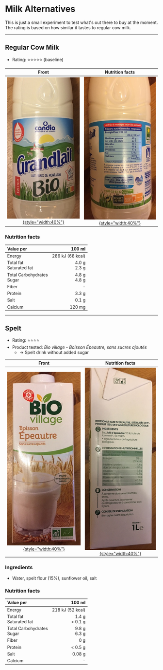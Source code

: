 # Milk Alternatives
This is just a small experiment to test what's out there to buy at the moment.
The rating is based on how similar it tastes to regular cow milk.

<!-- ----------------------------------------------------------------------- -->
---
## Regular Cow Milk
- Rating: ⭐️⭐️⭐️⭐️⭐️ (baseline)

| Front | Nutrition facts |
|:-------------------:|:----------------:|
| [![](milk_front.jpg){style="width:40%"}](milk_front.jpg) | [![](milk_nutrition.jpg){style="width:40%"}](milk_nutrition.jpg) |


### Nutrition facts
| Value per | 100 ml |
|:-------------------|----------------:|
| Energy | 286 kJ (68 kcal) |
| Total fat<br>Saturated fat | 4.0 g<br>2.3 g |
| Total Carbohydrates<br>Sugar | 4.8 g<br>4.8 g |
| Fiber | - |
| Protein | 3.3 g |
| Salt | 0.1 g |
| Calcium | 120 mg |

<!-- ----------------------------------------------------------------------- -->
---
## Spelt
- Rating: ⭐️⭐️⭐️⭐️
- Product tested: *Bio village - Boisson Épeautre, sans sucres ajoutés*
    - -> Spelt drink without added sugar

| Front | Nutrition facts |
|:-------------------:|:----------------:|
| [![](spelt_front.jpg){style="width:40%"}](spelt_front.jpg) | [![](spelt_nutrition.jpg){style="width:40%"}](spelt_nutrition.jpg) |

### Ingredients
- Water, spelt flour (15%), sunflower oil, salt


### Nutrition facts
| Value per | 100 ml |
|:-------------------|----------------:|
| Energy | 218 kJ (52 kcal) |
| Total fat<br>Saturated fat | 1.4 g<br>< 0.1 g |
| Total Carbohydrates<br>Sugar | 9.8 g<br>6.3 g |
| Fiber | 0 g |
| Protein | < 0.5 g |
| Salt | 0.08 g |
| Calcium | - |